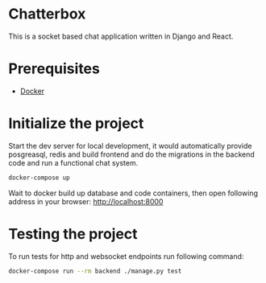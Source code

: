 # Chatterbox
This is a socket based chat application written in Django and React.

# Prerequisites

- [Docker](https://docs.docker.com/v17.12/install/)

# Initialize the project

Start the dev server for local development, it would automatically provide posgreasql, redis and build frontend and do the migrations in the backend code and run a functional chat system.

```bash
docker-compose up
```

Wait to docker build up database and code containers, then open following address in your browser:
[http://localhost:8000](http://localhost:8000)

# Testing the project

To run tests for http and websocket endpoints run following command:

```bash
docker-compose run --rm backend ./manage.py test
```